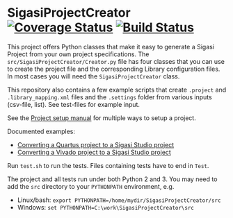 SigasiProjectCreator [![Coverage Status](https://coveralls.io/repos/github/sigasi/SigasiProjectCreator/badge.svg?branch=master)](https://coveralls.io/github/sigasi/SigasiProjectCreator?branch=verilog_support) [![Build Status](https://travis-ci.org/sigasi/SigasiProjectCreator.svg?branch=master)](https://travis-ci.org/sigasi/SigasiProjectCreator)
====================

This project offers Python classes that make it easy to generate a Sigasi Project from your own project specifications.
The `src/SigasiProjectCreator/Creator.py` file has four classes that you can use to create the project file and
the corresponding Library configuration files. In most cases you will need the `SigasiProjectCreator` class.

This repository also contains a few example scripts that create `.project` and `.library_mapping.xml` files and the `.settings` folder from various inputs (csv-file, list). See test-files for example input.

See the [Project setup manual](https://insights.sigasi.com/manual/projectsetup/) for multiple ways to setup a project.

Documented examples:
* [Converting a Quartus project to a Sigasi Studio project](https://insights.sigasi.com/tech/importing-quartus-project-sigasi/)
* [Converting a Vivado project to a Sigasi Studio project](https://insights.sigasi.com/tech/importing-quartus-project-sigasi/)

Run `test.sh` to run the tests.
Files containing tests have to end in `Test`.

The project and all tests run under both Python 2 and 3. You may need to add the `src` directory to your `PYTHONPATH` environment, e.g.

* Linux/bash: `export PYTHONPATH=/home/mydir/SigasiProjectCreator/src`
* Windows: `set PYTHONPATH=C:\work\SigasiProjectCreator\src`
